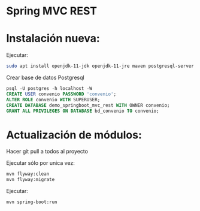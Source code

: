 Spring MVC REST
======

# Instalación nueva:

Ejecutar:

~~~bash
sudo apt install openjdk-11-jdk openjdk-11-jre maven postgresql-server postgresql-contrib

~~~
Crear base de datos Postgresql

~~~sql
psql -U postgres -h localhost -W
CREATE USER convenio PASSWORD 'convenio';
ALTER ROLE convenio WITH SUPERUSER;
CREATE DATABASE demo_springboot_mvc_rest WITH OWNER convenio;
GRANT ALL PRIVILEGES ON DATABASE bd_convenio TO convenio;
~~~


# Actualización de módulos:

Hacer git pull a todos al proyecto

Ejecutar sólo por unica vez:

~~~bash
mvn flyway:clean
mvn flyway:migrate
~~~

Ejecutar:

~~~bash
mvn spring-boot:run
~~~